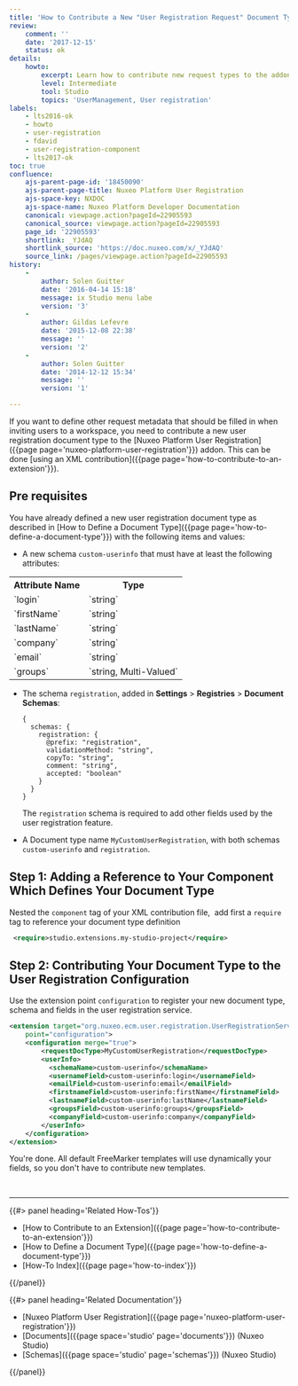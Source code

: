 ```yaml
---
title: 'How to Contribute a New "User Registration Request" Document Type'
review:
    comment: ''
    date: '2017-12-15'
    status: ok
details:
    howto:
        excerpt: Learn how to contribute new request types to the addon.
        level: Intermediate
        tool: Studio
        topics: 'UserManagement, User registration'
labels:
    - lts2016-ok
    - howto
    - user-registration
    - fdavid
    - user-registration-component
    - lts2017-ok
toc: true
confluence:
    ajs-parent-page-id: '18450090'
    ajs-parent-page-title: Nuxeo Platform User Registration
    ajs-space-key: NXDOC
    ajs-space-name: Nuxeo Platform Developer Documentation
    canonical: viewpage.action?pageId=22905593
    canonical_source: viewpage.action?pageId=22905593
    page_id: '22905593'
    shortlink: _YJdAQ
    shortlink_source: 'https://doc.nuxeo.com/x/_YJdAQ'
    source_link: /pages/viewpage.action?pageId=22905593
history:
    -
        author: Solen Guitter
        date: '2016-04-14 15:18'
        message: ix Studio menu labe
        version: '3'
    -
        author: Gildas Lefevre
        date: '2015-12-08 22:38'
        message: ''
        version: '2'
    -
        author: Solen Guitter
        date: '2014-12-12 15:34'
        message: ''
        version: '1'

---
```

If you want to define other request metadata that should be filled in when inviting users to a workspace, you need to contribute a new user registration document type to the [Nuxeo Platform User Registration]({{page page='nuxeo-platform-user-registration'}}) addon. This can be done [using an XML contribution]({{page page='how-to-contribute-to-an-extension'}}).

## Pre requisites

You have already defined a new user registration document type as described in&nbsp;[How to Define a Document Type]({{page page='how-to-define-a-document-type'}})&nbsp;with the following items and values:

*   A new schema `custom-userinfo` that must have at least the following attributes:

  <div class="table-scroll"><table class="hover"><tbody><tr><th colspan="1">Attribute Name</th><th colspan="1">Type</th></tr><tr><td colspan="1">
  `login`
  </td><td colspan="1">
  `string`
  </td></tr><tr><td colspan="1">
  `firstName`
  </td><td colspan="1">
  `string`
  </td></tr><tr><td colspan="1">
  `lastName`
  </td><td colspan="1">
  `string`
  </td></tr><tr><td colspan="1">
  `company`
  </td><td colspan="1">
  `string`
  </td></tr><tr><td colspan="1">
  `email`
  </td><td colspan="1">
  `string`
  </td></tr><tr><td colspan="1">
  `groups`  
  </td><td colspan="1">
  `string, Multi-Valued`
  </td>
  </tr>
  </tbody>
  </table>
  </div>

*   The schema `registration`, added in **Settings** > **Registries** > **Document Schemas**:

    ```
    {
      schemas: {
        registration: {
          @prefix: "registration",
          validationMethod: "string",
          copyTo: "string",
          comment: "string",
          accepted: "boolean"
        }
      }
    }
    ```

    The `registration` schema is required to add other fields used by the user registration feature.

*   A Document type name `MyCustomUserRegistration`, with both schemas `custom-userinfo` and `registration`.

## Step 1: Adding a Reference to Your Component Which Defines Your Document Type

Nested the `component` tag of your XML contribution file, &nbsp;add first a&nbsp;`require` tag to reference your document type definition

```xml
 <require>studio.extensions.my-studio-project</require>
```

## Step 2: Contributing Your Document Type to the User Registration Configuration

Use the extension point `configuration` to register your new document type, schema and fields in the user registration service.

```xml
<extension target="org.nuxeo.ecm.user.registration.UserRegistrationService"
    point="configuration">
	<configuration merge="true">
		<requestDocType>MyCustomUserRegistration</requestDocType>
		<userInfo>
          <schemaName>custom-userinfo</schemaName>
          <usernameField>custom-userinfo:login</usernameField>
          <emailField>custom-userinfo:email</emailField>
          <firstnameField>custom-userinfo:firstName</firstnameField>
          <lastnameField>custom-userinfo:lastName</lastnameField>
          <groupsField>custom-userinfo:groups</groupsField>
          <companyField>custom-userinfo:company</companyField>
        </userInfo>
	</configuration>
</extension>
```

You're done. All default FreeMarker templates will use dynamically your fields, so you don't have to contribute new templates.

&nbsp;

* * *

<div class="row" data-equalizer data-equalize-on="medium"><div class="column medium-6">{{#> panel heading='Related How-Tos'}}

- [How to Contribute to an Extension]({{page page='how-to-contribute-to-an-extension'}})
- [How to Define a Document Type]({{page page='how-to-define-a-document-type'}})
- [How-To Index]({{page page='how-to-index'}})

{{/panel}}</div><div class="column medium-6">{{#> panel heading='Related Documentation'}}

- [Nuxeo Platform User Registration]({{page page='nuxeo-platform-user-registration'}})
- [Documents]({{page space='studio' page='documents'}}) (Nuxeo Studio)
- [Schemas]({{page space='studio' page='schemas'}}) (Nuxeo Studio)

{{/panel}}</div></div>
